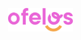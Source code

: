 <p align="center">
  <a href="https://ofelos.net" target="_blank">
    <img src="/logo.png?raw=true" width="128">
  </a>
</p>
